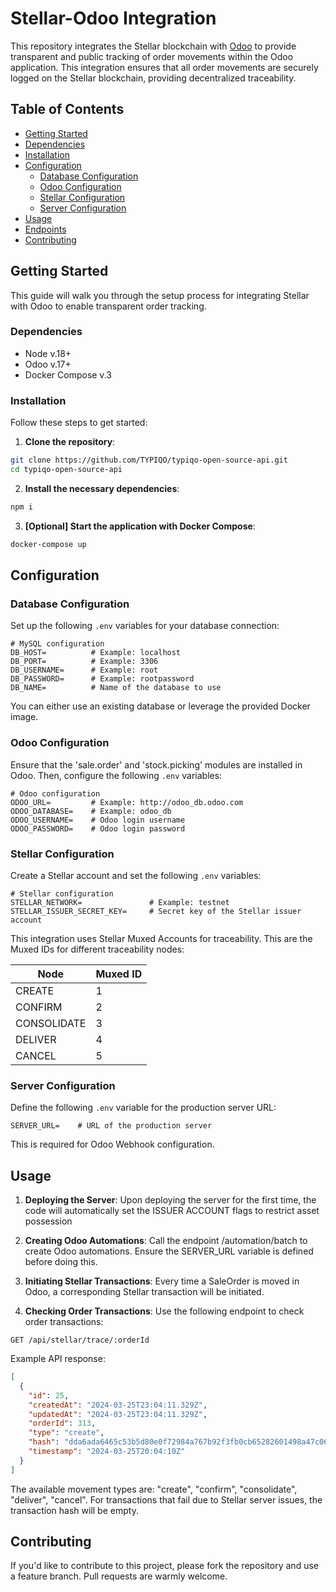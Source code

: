 # Stellar-Odoo Integration

This repository integrates the Stellar blockchain with [Odoo](https://www.odoo.com/) to provide transparent and public tracking of order movements within the Odoo application. This integration ensures that all order movements are securely logged on the Stellar blockchain, providing decentralized traceability.

## Table of Contents

- [Getting Started](#getting-started)
- [Dependencies](#dependencies)
- [Installation](#installation)
- [Configuration](#configuration)
  - [Database Configuration](#database-configuration)
  - [Odoo Configuration](#odoo-configuration)
  - [Stellar Configuration](#stellar-configuration)
  - [Server Configuration](#server-configuration)
- [Usage](#usage)
- [Endpoints](#endpoints)
- [Contributing](#contributing)

## Getting Started

This guide will walk you through the setup process for integrating Stellar with Odoo to enable transparent order tracking.

### Dependencies

- Node v.18+
- Odoo v.17+
- Docker Compose v.3

### Installation

Follow these steps to get started:

1. **Clone the repository**:

```bash
git clone https://github.com/TYPIQO/typiqo-open-source-api.git
cd typiqo-open-source-api
```

2. **Install the necessary dependencies**:

```bash
npm i
```

3. **[Optional] Start the application with Docker Compose**:

```bash
docker-compose up
```

## Configuration

### Database Configuration

Set up the following `.env` variables for your database connection:

```
# MySQL configuration
DB_HOST=          # Example: localhost
DB_PORT=          # Example: 3306
DB_USERNAME=      # Example: root
DB_PASSWORD=      # Example: rootpassword
DB_NAME=          # Name of the database to use
```

You can either use an existing database or leverage the provided Docker image.

### Odoo Configuration

Ensure that the 'sale.order' and 'stock.picking' modules are installed in Odoo. Then, configure the following `.env` variables:

```
# Odoo configuration
ODOO_URL=         # Example: http://odoo_db.odoo.com
ODOO_DATABASE=    # Example: odoo_db
ODOO_USERNAME=    # Odoo login username
ODOO_PASSWORD=    # Odoo login password
```

### Stellar Configuration

Create a Stellar account and set the following `.env` variables:

```
# Stellar configuration
STELLAR_NETWORK=               # Example: testnet
STELLAR_ISSUER_SECRET_KEY=     # Secret key of the Stellar issuer account
```

This integration uses Stellar Muxed Accounts for traceability. This are the Muxed IDs for different traceability nodes:

| Node        | Muxed ID |
| ----------- | -------- |
| CREATE      | 1        |
| CONFIRM     | 2        |
| CONSOLIDATE | 3        |
| DELIVER     | 4        |
| CANCEL      | 5        |

### Server Configuration

Define the following `.env` variable for the production server URL:

```
SERVER_URL=    # URL of the production server
```

This is required for Odoo Webhook configuration.

## Usage

1. **Deploying the Server**:
   Upon deploying the server for the first time, the code will automatically set the ISSUER ACCOUNT flags to restrict asset possession

2. **Creating Odoo Automations**:
   Call the endpoint /automation/batch to create Odoo automations. Ensure the SERVER_URL variable is defined before doing this.

3. **Initiating Stellar Transactions**:
   Every time a SaleOrder is moved in Odoo, a corresponding Stellar transaction will be initiated.

4. **Checking Order Transactions**:
   Use the following endpoint to check order transactions:

```
GET /api/stellar/trace/:orderId
```

Example API response:

```json
[
  {
    "id": 25,
    "createdAt": "2024-03-25T23:04:11.329Z",
    "updatedAt": "2024-03-25T23:04:11.329Z",
    "orderId": 313,
    "type": "create",
    "hash": "dda6ada6465c53b5d80e0f72984a767b92f3fb0cb65282601498a47c06990a8a",
    "timestamp": "2024-03-25T20:04:10Z"
  }
]
```

The available movement types are: "create", "confirm", "consolidate", "deliver", "cancel". For transactions that fail due to Stellar server issues, the transaction hash will be empty.

## Contributing

If you'd like to contribute to this project, please fork the repository and use a feature branch. Pull requests are warmly welcome.
